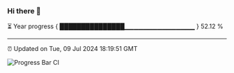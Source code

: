 ### Hi there 👋

⏳ Year progress { ███████████████▁▁▁▁▁▁▁▁▁▁▁▁▁▁▁ } 52.12 %

---

⏰ Updated on Tue, 09 Jul 2024 18:19:51 GMT

![Progress Bar CI](https://github.com/liununu/liununu/workflows/Progress%20Bar%20CI/badge.svg)
